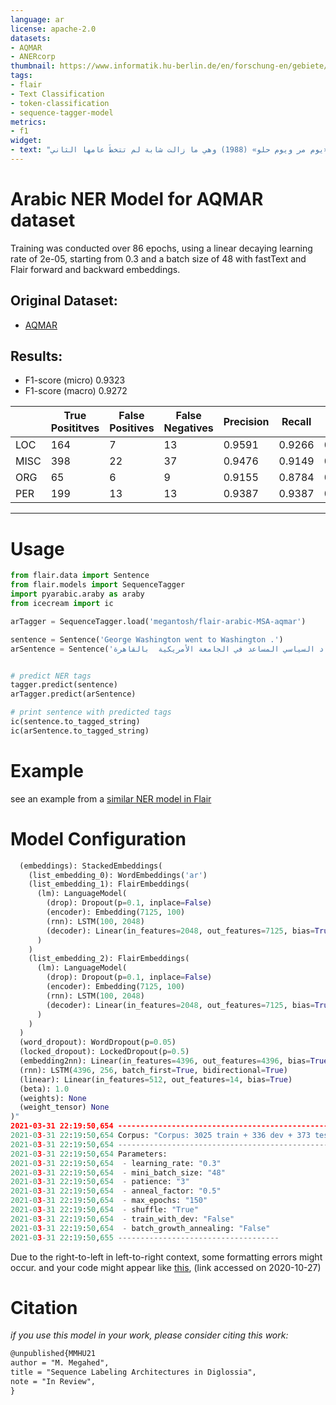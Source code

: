 ```yaml
---
language: ar
license: apache-2.0
datasets:
- AQMAR
- ANERcorp
thumbnail: https://www.informatik.hu-berlin.de/en/forschung-en/gebiete/ml-en/resolveuid/a6f82e0d7fa446a59c902cac4cafa9cb/@@images/image/preview
tags:
- flair
- Text Classification
- token-classification
- sequence-tagger-model
metrics:
- f1
widget:
- text: "اختارها خيري بشارة كممثلة، دون سابقة معرفة أو تجربة تمثيلية، لتقف بجانب فاتن حمامة في فيلم «يوم مر ويوم حلو» (1988) وهي ما زالت شابة لم تتخطَ عامها الثاني"
---
```

# Arabic NER Model for AQMAR dataset
Training was conducted over 86 epochs, using a linear decaying learning rate of 2e-05, starting from 0.3 and a batch size of 48 with fastText and Flair forward and backward embeddings.


## Original Dataset:
- [AQMAR](http://www.cs.cmu.edu/~ark/ArabicNER/)

## Results:
- F1-score (micro) 0.9323
- F1-score (macro) 0.9272

|      | True Posititves  | False Positives | False Negatives | Precision | Recall | class-F1 |
|------|-----|----|----|---------|--------|----------|
| LOC  | 164 | 7  | 13 | 0.9591  | 0.9266 | 0.9425   |
| MISC | 398 | 22 | 37 |  0.9476 | 0.9149 | 0.9310   |
| ORG  | 65  | 6  | 9  | 0.9155  | 0.8784 | 0.8966   |
| PER  | 199 | 13 | 13 | 0.9387  | 0.9387 | 0.9387   |

---

# Usage
```python
from flair.data import Sentence
from flair.models import SequenceTagger
import pyarabic.araby as araby
from icecream import ic

arTagger = SequenceTagger.load('megantosh/flair-arabic-MSA-aqmar')

sentence = Sentence('George Washington went to Washington .')
arSentence = Sentence('عمرو عادلي أستاذ للاقتصاد السياسي المساعد في الجامعة الأمريكية  بالقاهرة .')


# predict NER tags
tagger.predict(sentence)
arTagger.predict(arSentence)

# print sentence with predicted tags
ic(sentence.to_tagged_string)
ic(arSentence.to_tagged_string)

```

# Example
see an example from a [similar NER model in Flair](https://huggingface.co/megantosh/flair-arabic-multi-ner)

# Model Configuration
```python
  (embeddings): StackedEmbeddings(
    (list_embedding_0): WordEmbeddings('ar')
    (list_embedding_1): FlairEmbeddings(
      (lm): LanguageModel(
        (drop): Dropout(p=0.1, inplace=False)
        (encoder): Embedding(7125, 100)
        (rnn): LSTM(100, 2048)
        (decoder): Linear(in_features=2048, out_features=7125, bias=True)
      )
    )
    (list_embedding_2): FlairEmbeddings(
      (lm): LanguageModel(
        (drop): Dropout(p=0.1, inplace=False)
        (encoder): Embedding(7125, 100)
        (rnn): LSTM(100, 2048)
        (decoder): Linear(in_features=2048, out_features=7125, bias=True)
      )
    )
  )
  (word_dropout): WordDropout(p=0.05)
  (locked_dropout): LockedDropout(p=0.5)
  (embedding2nn): Linear(in_features=4396, out_features=4396, bias=True)
  (rnn): LSTM(4396, 256, batch_first=True, bidirectional=True)
  (linear): Linear(in_features=512, out_features=14, bias=True)
  (beta): 1.0
  (weights): None
  (weight_tensor) None
)"
2021-03-31 22:19:50,654 ----------------------------------------------------------------------------------------------------
2021-03-31 22:19:50,654 Corpus: "Corpus: 3025 train + 336 dev + 373 test sentences"
2021-03-31 22:19:50,654 ----------------------------------------------------------------------------------------------------
2021-03-31 22:19:50,654 Parameters:
2021-03-31 22:19:50,654  - learning_rate: "0.3"
2021-03-31 22:19:50,654  - mini_batch_size: "48"
2021-03-31 22:19:50,654  - patience: "3"
2021-03-31 22:19:50,654  - anneal_factor: "0.5"
2021-03-31 22:19:50,654  - max_epochs: "150"
2021-03-31 22:19:50,654  - shuffle: "True"
2021-03-31 22:19:50,654  - train_with_dev: "False"
2021-03-31 22:19:50,654  - batch_growth_annealing: "False"
2021-03-31 22:19:50,655 ------------------------------------
 ```
Due to the right-to-left in left-to-right context, some formatting errors might occur. and your code might appear like [this](https://ibb.co/ky20Lnq), (link accessed on 2020-10-27) 
 
 # Citation
*if you use this model in your work, please consider citing this work:*
```latex
@unpublished{MMHU21
author = "M. Megahed",
title = "Sequence Labeling Architectures in Diglossia",
note = "In Review",
}
```